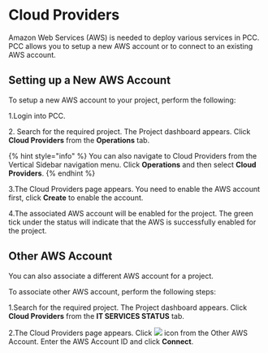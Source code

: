 # Cloud Providers

Amazon Web Services (AWS) is needed to deploy various services in PCC. PCC allows you to setup a new AWS account or to connect to an existing AWS account.

## Setting up a New AWS Account <a href="#setting-up-a-new-aws-account" id="setting-up-a-new-aws-account"></a>

To setup a new AWS account to your project, perform the following:

1.Login into PCC.

2\. Search for the required project. The Project dashboard appears. Click **Cloud Providers** from the **Operations** tab.

{% hint style="info" %}
You can also navigate to Cloud Providers from the Vertical Sidebar navigation menu. Click **Operations** and then select **Cloud Providers**.
{% endhint %}

3.The Cloud Providers page appears. You need to enable the AWS account first, click **Create** to enable the account.

4.The associated AWS account will be enabled for the project. The green tick under the status will indicate that the AWS is successfully enabled for the project.

## Other AWS Account <a href="#other-aws-account" id="other-aws-account"></a>

You can also associate a different AWS account for a project.

To associate other AWS account, perform the following steps:

1.Search for the required project. The Project dashboard appears. Click **Cloud Providers** from the **IT SERVICES STATUS** tab.

2.The Cloud Providers page appears. Click ![](https://firebasestorage.googleapis.com/v0/b/gitbook-28427.appspot.com/o/assets%2F-MEMVgDuxi7j4ZpeENUY%2F-MM6s2eHhjQ\_tQZBLg-r%2F-MM6sWbUBHCbO-u3210L%2FIcon.png?alt=media\&token=5797d8be-df9f-4f97-bb25-6c699e9d6253) icon from the Other AWS Account. Enter the AWS Account ID and click **Connect**.
